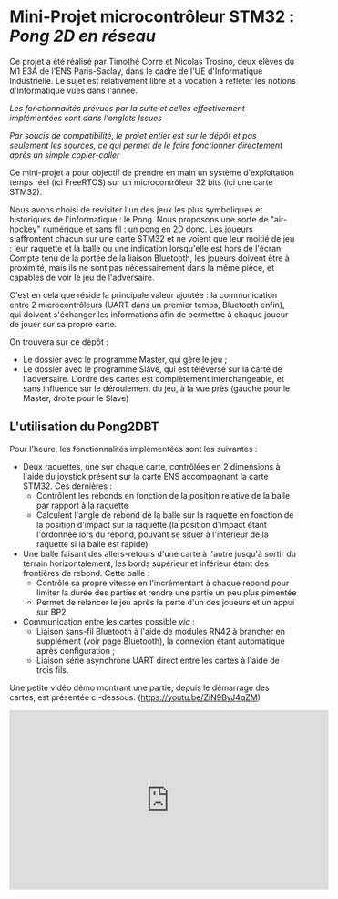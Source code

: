 # Mini-Projet microcontrôleur STM32 : *Pong 2D en réseau*

Ce projet a été réalisé par Timothé Corre et Nicolas Trosino, deux élèves du M1 E3A de l'ENS Paris-Saclay, dans le cadre de l'UE d'Informatique Industrielle. Le sujet est relativement libre et a vocation à refléter les notions d'Informatique vues dans l'année.

*Les fonctionnalités prévues par la suite et celles effectivement implémentées sont dans l'onglets _Issues_*

*Par soucis de compatibilité, le projet entier est sur le dépôt et pas seulement les sources, ce qui permet de le faire fonctionner directement après un simple copier-coller*

Ce mini-projet a pour objectif de prendre en main un système d'exploitation temps réel (ici FreeRTOS) sur un microcontrôleur 32 bits (ici une carte STM32).

Nous avons choisi de revisiter l'un des jeux les plus symboliques et historiques de l'informatique : le Pong. Nous proposons une sorte de "air-hockey" numérique et sans fil : un pong en 2D donc. Les joueurs s'affrontent chacun sur une carte STM32 et ne voient que leur moitié de jeu : leur raquette et la balle ou une indication lorsqu'elle est hors de l'écran. Compte tenu de la portée de la liaison Bluetooth, les joueurs doivent être à proximité, mais ils ne sont pas nécessairement dans la même pièce, et capables de voir le jeu de l'adversaire.

C'est en cela que réside la principale valeur ajoutée : la communication entre 2 microcontrôleurs (UART dans un premier temps, Bluetooth enfin), qui doivent s'échanger les informations afin de permettre à chaque joueur de jouer sur sa propre carte.

On trouvera sur ce dépôt :
- Le dossier avec le programme Master, qui gère le jeu ;
- Le dossier avec le programme Slave, qui est téléversé sur la carte de l'adversaire.
L'ordre des cartes est complètement interchangeable, et sans influence sur le déroulement du jeu, à la vue près (gauche pour le Master, droite pour le Slave)

## L'utilisation du Pong2DBT

Pour l'heure, les fonctionnalités implémentées sont les suivantes :

- Deux raquettes, une sur chaque carte, contrôlées en 2 dimensions à l'aide du joystick présent sur la carte ENS accompagnant la carte STM32. Ces dernières :
	- Contrôlent les rebonds en fonction de la position relative de la balle par rapport à la raquette
	- Calculent l'angle de rebond de la balle sur la raquette en fonction de la position d'impact sur la raquette (la position d'impact étant l'ordonnée lors du rebond, pouvant se situer à l'interieur de la raquette si la balle est rapide)
- Une balle faisant des allers-retours d'une carte à l'autre jusqu'à sortir du terrain horizontalement, les bords supérieur et inférieur étant des frontières de rebond. Cette balle :
	- Contrôle sa propre vitesse en l'incrémentant à chaque rebond pour limiter la durée des parties et rendre une partie un peu plus pimentée
	- Permet de relancer le jeu après la perte d'un des joueurs et un appui sur BP2
- Communication entre les cartes possible *via* :
	- Liaison sans-fil Bluetooth à l'aide de modules RN42 à brancher en supplément (voir page Bluetooth), la connexion étant automatique après configuration ;
	- Liaison série asynchrone UART direct entre les cartes à l'aide de trois fils.
	
Une petite vidéo démo montrant une partie, depuis le démarrage des cartes, est présentée ci-dessous. (https://youtu.be/ZiN9ByJ4qZM)

<div class="video-wrapper">
	<iframe width="560" height="315" src="https://www.youtube.com/embed/ZiN9ByJ4qZM" title="YouTube video player" frameborder="0" allow="accelerometer; autoplay; clipboard-write; encrypted-media; gyroscope; picture-in-picture" allowfullscreen></iframe>
</div>
